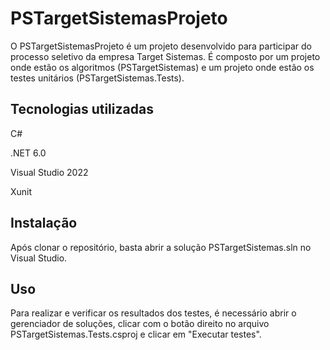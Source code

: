 # PSTargetSistemasProjeto

O PSTargetSistemasProjeto é um projeto desenvolvido para participar do processo seletivo da empresa Target Sistemas. É composto por um projeto onde estão os algoritmos (PSTargetSistemas) e um projeto onde estão os testes unitários (PSTargetSistemas.Tests).

## Tecnologias utilizadas
C#

.NET 6.0

Visual Studio 2022

Xunit


## Instalação

Após clonar o repositório, basta abrir a solução PSTargetSistemas.sln no Visual Studio.

## Uso

Para realizar e verificar os resultados dos testes, é necessário abrir o gerenciador de soluções, clicar com o botão direito no arquivo PSTargetSistemas.Tests.csproj e clicar em "Executar testes".
